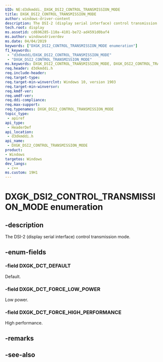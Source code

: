 ```yaml
---
UID: NE:d3dkmddi._DXGK_DSI2_CONTROL_TRANSMISSION_MODE
title: DXGK_DSI2_CONTROL_TRANSMISSION_MODE
author: windows-driver-content
description: The DSI-2 (display serial interface) control transmission mode.
tech.root: display
ms.assetid: cd696285-110a-4101-be72-ad4591d0baf4
ms.author: windowsdriverdev
ms.date: 04/04/2019
keywords: ["DXGK_DSI2_CONTROL_TRANSMISSION_MODE enumeration"]
f1_keywords:
 - "d3dkmddi/DXGK_DSI2_CONTROL_TRANSMISSION_MODE"
 - "DXGK_DSI2_CONTROL_TRANSMISSION_MODE"
ms.keywords: DXGK_DSI2_CONTROL_TRANSMISSION_MODE, DXGK_DSI2_CONTROL_TRANSMISSION_MODE, 
req.header: d3dkmddi.h
req.include-header:
req.target-type:
req.target-min-winverclnt: Windows 10, version 1903
req.target-min-winversvr:
req.kmdf-ver:
req.umdf-ver:
req.ddi-compliance:
req.max-support:
req.typenames: DXGK_DSI2_CONTROL_TRANSMISSION_MODE
topic_type: 
 - apiref
api_type: 
 - HeaderDef
api_location: 
 - d3dkmddi.h
api_name: 
 - DXGK_DSI2_CONTROL_TRANSMISSION_MODE
product:
- Windows
targetos: Windows
dev_langs:
 - c++
ms.custom: 19H1
---
```


# DXGK_DSI2_CONTROL_TRANSMISSION_MODE enumeration

## -description

The DSI-2 (display serial interface) control transmission mode.

## -enum-fields

### -field DXGK_DCT_DEFAULT

Default.

### -field DXGK_DCT_FORCE_LOW_POWER

Low power.

### -field DXGK_DCT_FORCE_HIGH_PERFORMANCE

High performance.

## -remarks

## -see-also
